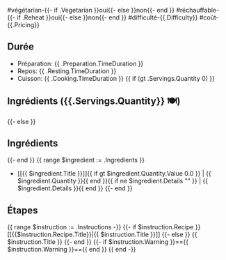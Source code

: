#végétarian-{{- if .Vegetarian }}oui{{- else }}non{{- end }} #réchauffable-{{- if .Reheat }}oui{{- else }}non{{- end }} #difficulté-{{.Difficulty}} #coût-{{.Pricing}}

## Durée

- Préparation: {{ .Preparation.TimeDuration  }}
- Repos: {{ .Resting.TimeDuration  }}
- Cuisson: {{ .Cooking.TimeDuration  }}
{{ if (gt .Servings.Quantity 0) }}
## Ingrédients ({{.Servings.Quantity}} 🍽️)
{{- else }}
## Ingrédients
{{- end }}
{{ range $ingredient := .Ingredients }}
- [[{{ $ingredient.Title }}]]{{ if gt $ingredient.Quantity.Value 0.0 }} | {{ $ingredient.Quantity }}{{ end }}{{ if ne $ingredient.Details "" }} | {{ $ingredient.Details }}{{ end }}
{{- end }}

## Étapes
{{  range $instruction := .Instructions -}}
{{- if $instruction.Recipe }}
[[{{$instruction.Recipe.Title}}|{{ $instruction.Title }}]]
{{- else }}
{{ $instruction.Title }}
{{- end }}
{{- if $instruction.Warning }}=={{ $instruction.Warning }}=={{ end }}
{{ end -}}
